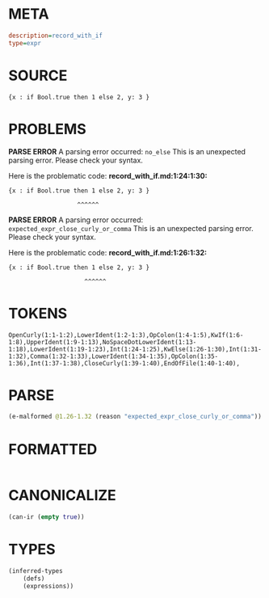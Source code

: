# META
~~~ini
description=record_with_if
type=expr
~~~
# SOURCE
~~~roc
{x : if Bool.true then 1 else 2, y: 3 }
~~~
# PROBLEMS
**PARSE ERROR**
A parsing error occurred: `no_else`
This is an unexpected parsing error. Please check your syntax.

Here is the problematic code:
**record_with_if.md:1:24:1:30:**
```roc
{x : if Bool.true then 1 else 2, y: 3 }
```
                       ^^^^^^


**PARSE ERROR**
A parsing error occurred: `expected_expr_close_curly_or_comma`
This is an unexpected parsing error. Please check your syntax.

Here is the problematic code:
**record_with_if.md:1:26:1:32:**
```roc
{x : if Bool.true then 1 else 2, y: 3 }
```
                         ^^^^^^


# TOKENS
~~~zig
OpenCurly(1:1-1:2),LowerIdent(1:2-1:3),OpColon(1:4-1:5),KwIf(1:6-1:8),UpperIdent(1:9-1:13),NoSpaceDotLowerIdent(1:13-1:18),LowerIdent(1:19-1:23),Int(1:24-1:25),KwElse(1:26-1:30),Int(1:31-1:32),Comma(1:32-1:33),LowerIdent(1:34-1:35),OpColon(1:35-1:36),Int(1:37-1:38),CloseCurly(1:39-1:40),EndOfFile(1:40-1:40),
~~~
# PARSE
~~~clojure
(e-malformed @1.26-1.32 (reason "expected_expr_close_curly_or_comma"))
~~~
# FORMATTED
~~~roc

~~~
# CANONICALIZE
~~~clojure
(can-ir (empty true))
~~~
# TYPES
~~~clojure
(inferred-types
	(defs)
	(expressions))
~~~
